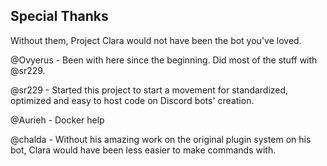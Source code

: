 ## Special Thanks

Without them, Project Clara would not have been the bot you've loved.

@Ovyerus - Been with here since the beginning. Did most of the stuff with @sr229.

@sr229 - Started this project to start a movement for standardized, optimized and easy to host code on Discord bots' creation.

@Aurieh - Docker help

@chalda - Without his amazing work on the original plugin system on his bot, Clara would have been less easier to make commands with.

